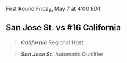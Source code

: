 First Round
Friday, May 7 at 4:00 EDT
## San Jose St. vs #16 California

> ***California***
> Regional Host

> ***San Jose St.***
> Automatic Qualifier